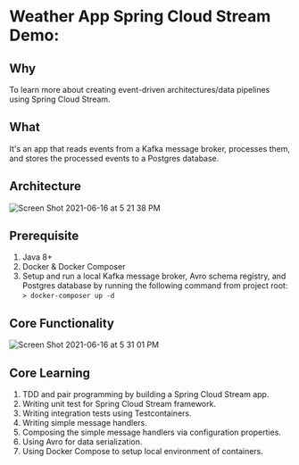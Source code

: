 # Weather App Spring Cloud Stream Demo:

## Why
To learn more about creating event-driven architectures/data pipelines using Spring Cloud Stream.

## What
It's an app that reads events from a Kafka message broker, processes them, and stores the processed events to a Postgres database.

## Architecture
![Screen Shot 2021-06-16 at 5 21 38 PM](https://user-images.githubusercontent.com/2113918/122311612-6d26b880-cec7-11eb-87fa-96a54f0c76c9.png)

## Prerequisite
1. Java 8+
2. Docker & Docker Composer 
3. Setup and run a local Kafka message broker, Avro schema registry, and Postgres database by running the following command from project root:
   `> docker-composer up -d`

## Core Functionality
![Screen Shot 2021-06-16 at 5 31 01 PM](https://user-images.githubusercontent.com/2113918/122312240-aa3f7a80-cec8-11eb-8f78-efd3f544cab4.png)

## Core Learning
1. TDD and pair programming by building a Spring Cloud Stream app.
2. Writing unit test for Spring Cloud Stream framework.
3. Writing integration tests using Testcontainers.
4. Writing simple message handlers.
5. Composing the simple message handlers via configuration properties. 
6. Using Avro for data serialization.
7. Using Docker Compose to setup local environment of containers. 



